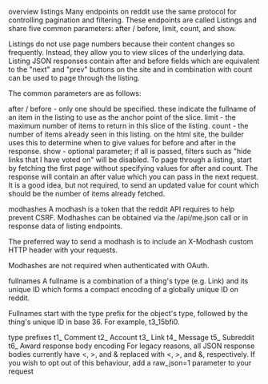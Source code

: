 overview
listings
Many endpoints on reddit use the same protocol for controlling pagination and filtering. These endpoints are called Listings and share five common parameters: after / before, limit, count, and show.

Listings do not use page numbers because their content changes so frequently. Instead, they allow you to view slices of the underlying data. Listing JSON responses contain after and before fields which are equivalent to the "next" and "prev" buttons on the site and in combination with count can be used to page through the listing.

The common parameters are as follows:

after / before - only one should be specified. these indicate the fullname of an item in the listing to use as the anchor point of the slice.
limit - the maximum number of items to return in this slice of the listing.
count - the number of items already seen in this listing. on the html site, the builder uses this to determine when to give values for before and after in the response.
show - optional parameter; if all is passed, filters such as "hide links that I have voted on" will be disabled.
To page through a listing, start by fetching the first page without specifying values for after and count. The response will contain an after value which you can pass in the next request. It is a good idea, but not required, to send an updated value for count which should be the number of items already fetched.

modhashes
A modhash is a token that the reddit API requires to help prevent CSRF. Modhashes can be obtained via the /api/me.json call or in response data of listing endpoints.

The preferred way to send a modhash is to include an X-Modhash custom HTTP header with your requests.

Modhashes are not required when authenticated with OAuth.

fullnames
A fullname is a combination of a thing's type (e.g. Link) and its unique ID which forms a compact encoding of a globally unique ID on reddit.

Fullnames start with the type prefix for the object's type, followed by the thing's unique ID in base 36. For example, t3_15bfi0.

type prefixes
t1_	Comment
t2_	Account
t3_	Link
t4_	Message
t5_	Subreddit
t6_	Award
response body encoding
For legacy reasons, all JSON response bodies currently have <, >, and & replaced with &lt;, &gt;, and &amp;, respectively. If you wish to opt out of this behaviour, add a raw_json=1 parameter to your request
